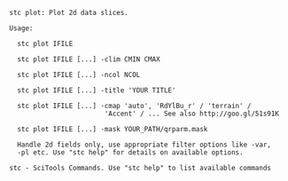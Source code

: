 
    stc plot: Plot 2d data slices.

    Usage:

      stc plot IFILE

      stc plot IFILE [...] -clim CMIN CMAX

      stc plot IFILE [...] -ncol NCOL

      stc plot IFILE [...] -title 'YOUR TITLE'

      stc plot IFILE [...] -cmap 'auto', 'RdYlBu_r' / 'terrain' /
                            'Accent' / ... See also http://goo.gl/51s91K

      stc plot IFILE [...] -mask YOUR_PATH/qrparm.mask

      Handle 2d fields only, use appropriate filter options like -var,
      -pl etc. Use "stc help" for details on available options.

    stc - SciTools Commands. Use "stc help" to list available commands
    
